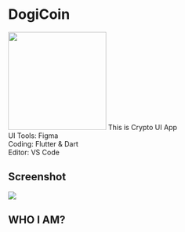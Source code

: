 # DogiCoin
<img width="200px" src="https://c.tenor.com/rcbXGO6ys3wAAAAC/bitcoin-crypto.gif" />
This is Crypto UI App
<br>
UI Tools: Figma
<br>
Coding: Flutter & Dart
<br>
Editor: VS Code

## Screenshot
![](https://imgyukle.com/f/2022/02/05/o9JITo.png)
<br>

## WHO I AM? 

[website]: https://doganoguz.dev/
